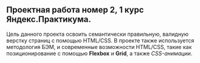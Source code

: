 Проектная работа номер 2, 1 курс Яндекс.Практикума.
------
Цель данного проекта освоить семантически правильную, валидную верстку страниц с помощью HTML/CSS.
В проекте также используется методология БЭМ, и современные возможности HTML/CSS, такие как позиционирование с помощью **Flexbox** и **Grid**, а также *CSS-анимации*.
